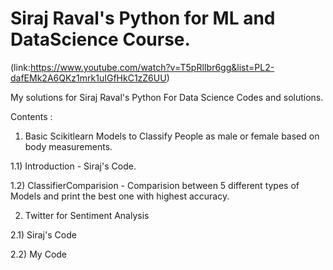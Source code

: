 # Siraj Raval's Python for ML and DataScience Course.
(link:https://www.youtube.com/watch?v=T5pRlIbr6gg&list=PL2-dafEMk2A6QKz1mrk1uIGfHkC1zZ6UU)

My solutions for Siraj Raval's Python For Data Science Codes and solutions.

Contents : 

1) Basic Scikitlearn Models to Classify People as male or female based on body measurements.

  1.1) Introduction - Siraj's Code.
  
  1.2) ClassifierComparision - Comparision between 5 different types of Models and print the best one with highest accuracy.
 
2) Twitter for Sentiment Analysis

  2.1) Siraj's Code
  
  2.2) My Code
